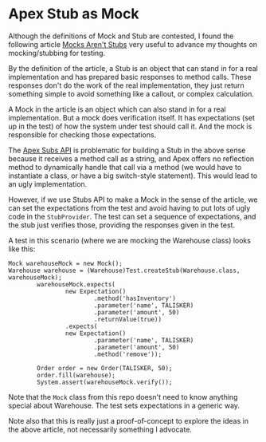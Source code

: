 # Apex Stub as Mock

Although the definitions of Mock and Stub are contested, I found the following article 
[Mocks Aren't Stubs](https://martinfowler.com/articles/mocksArentStubs.html) very useful to advance my 
thoughts on mocking/stubbing for testing.

By the definition of the article, a Stub is an object that can stand in for a real implementation and has prepared basic 
responses to method calls. These responses don't do the work of the real implementation, they just return something 
simple to avoid something like a callout, or complex calculation.

A Mock in the article is an object which can also stand in for a real implementation. But a mock does verification itself.
It has expectations (set up in the test) of how the system under test should call it. And the mock is responsible for 
checking those expectations.   

The [Apex Subs API](https://developer.salesforce.com/docs/atlas.en-us.apexcode.meta/apexcode/apex_testing_stub_api.htm) is problematic for building a Stub in the above sense because it receives a method call as a string,
and Apex offers no reflection method to dynamically handle that call via a method (we would have to instantiate a 
class, or have a big switch-style statement). This would lead to an ugly implementation. 

However, if we use Stubs API to make a Mock in the sense of the article, we can set the expectations from the test and 
avoid having to put lots of ugly code in the `StubProvider`. The test can set a sequence of expectations, and the stub 
just verifies those, providing the responses given in the test.

A test in this scenario (where we are mocking the Warehouse class) looks like this:

    Mock warehouseMock = new Mock();
    Warehouse warehouse = (Warehouse)Test.createStub(Warehouse.class, warehouseMock);
            warehouseMock.expects(
                    new Expectation()
                            .method('hasInventory')
                            .parameter('name', TALISKER)
                            .parameter('amount', 50)
                            .returnValue(true))
                    .expects(
                    new Expectation()
                            .parameter('name', TALISKER)
                            .parameter('amount', 50)
                            .method('remove'));
    
            Order order = new Order(TALISKER, 50);
            order.fill(warehouse);
            System.assert(warehouseMock.verify());

Note that the `Mock` class from this repo doesn't need to know anything special about Warehouse. The test sets 
expectations in a generic way.

Note also that this is really just a proof-of-concept to explore the ideas in the above article, not necessarily 
something I advocate.  